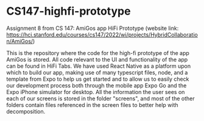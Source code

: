 # CS147-highfi-prototype
Assignment 8 from CS 147: AmiGos app HiFi Prototype (website link: https://hci.stanford.edu/courses/cs147/2022/wi/projects/HybridCollaboration/AmiGos/)

This is the repository where the code for the high-fi prototype of the app AmiGos is stored. All code relevant to the UI and functionality of the app can be found in HiFi Tabs. We have used React Native as a platform upon which to build our app, making use of many typescript files, node, and a template from Expo to help us get started and to allow us to easily check our development process both through the mobile app Expo Go and the Expo iPhone simulator for desktop. All the information the user sees on each of our screens is stored in the folder "screens", and most of the other folders contain files referenced in the screen files to better help with decomposition.
